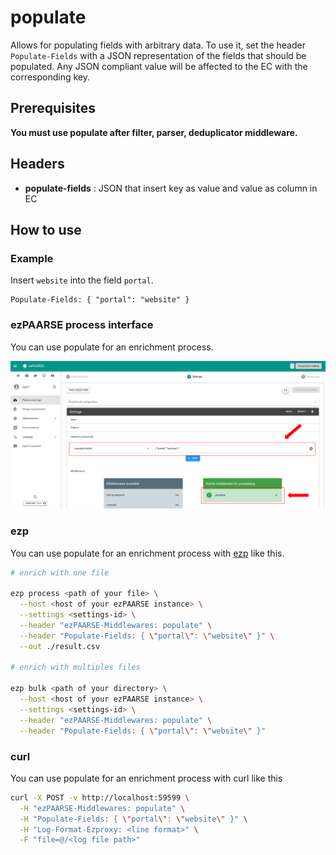 # populate

Allows for populating fields with arbitrary data. To use it, set the header `Populate-Fields` with a JSON representation of the fields that should be populated. Any JSON compliant value will be affected to the EC with the corresponding key.

## Prerequisites

**You must use populate after filter, parser, deduplicator middleware.**

## Headers

+ **populate-fields** : JSON that insert key as value and value as column in EC 

## How to use

### Example
Insert `website` into the field `portal`.

```
Populate-Fields: { "portal": "website" }
```

### ezPAARSE process interface

You can use populate for an enrichment process.

![image](./docs/process-interface.png)

### ezp

You can use populate for an enrichment process with [ezp](https://github.com/ezpaarse-project/node-ezpaarse) like this.

```bash
# enrich with one file

ezp process <path of your file> \
  --host <host of your ezPAARSE instance> \
  --settings <settings-id> \
  --header "ezPAARSE-Middlewares: populate" \
  --header "Populate-Fields: { \"portal\": \"website\" }" \
  --out ./result.csv

# enrich with multiples files

ezp bulk <path of your directory> \
  --host <host of your ezPAARSE instance> \
  --settings <settings-id> \
  --header "ezPAARSE-Middlewares: populate" \
  --header "Populate-Fields: { \"portal\": \"website\" }"

```

### curl

You can use populate for an enrichment process with curl like this

```bash
curl -X POST -v http://localhost:59599 \
  -H "ezPAARSE-Middlewares: populate" \
  -H "Populate-Fields: { \"portal\": \"website\" }" \
  -H "Log-Format-Ezproxy: <line format>" \
  -F "file=@/<log file path>"

```
